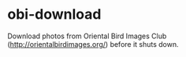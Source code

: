 # obi-download
Download photos from Oriental Bird Images Club (http://orientalbirdimages.org/) before it shuts down.
